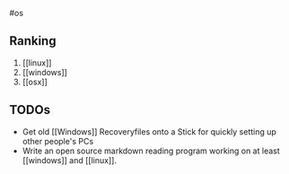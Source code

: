 #os

## Ranking

 1. [[linux]]
 2. [[windows]]
 3. [[osx]]

## TODOs
 - Get old [[Windows]] Recoveryfiles onto a Stick for quickly setting up other people's PCs
 - Write an open source markdown reading program working on at least [[windows]] and [[linux]].
